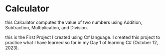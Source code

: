 # Calculator
this Calculator computes the value of two numbers using Addition, Subtraction, Multiplication, and Division.

this is the First Project I created using C# language.
I created this project to practice what I have learned so far in my Day 1 of learning C# (October 12, 2023).
